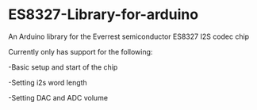 # ES8327-Library-for-arduino
 An Arduino library for the Everrest semiconductor ES8327 I2S codec chip

 Currently only has support for the following:
	
-Basic setup and start of the chip

-Setting i2s word length

-Setting DAC and ADC volume
